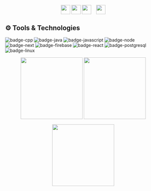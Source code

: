 <!-- [![Header](https://i.imgur.com/tJsN2bP.png)](https://github.com/owishiboo) -->

<p align="center">
  <a href="mailto:nalamowishi999@gmail.com"><img height="30" src="https://i.imgur.com/FOxl535.png"></a>
  <a href="https://www.linkedin.com/in/nowshin-alam-owishi/"><img height="30" src="https://i.imgur.com/HvkYBE2.png"></a>
  <a href="https://www.facebook.com/nowshin.alam.owishi"><img height="30" src="https://i.imgur.com/wyJq4zr.png"></a>&nbsp;&nbsp;&nbsp;
  <a href="https://github.com/owishiboo"><img height="30" src="https://i.imgur.com/XJ3InNT.jpg"></a>
</p>

## ⚙️ Tools & Technologies

![badge-cpp](https://img.shields.io/badge/language-c%2B%2B-2E4053?style=for-the-badge&logo=c%2B%2B&logoColor=2E4053&labelColor=AED6F1)
![badge-java](https://img.shields.io/badge/code-java-2E4053?style=for-the-badge&logo=java&logoColor=2E4053&labelColor=AED6F1)
![badge-javascript](https://img.shields.io/badge/code-javascript-2E4053?style=for-the-badge&logo=javascript&logoColor=2E4053&labelColor=AED6F1)
![badge-node](https://img.shields.io/badge/framework-node_js-2E4053?style=for-the-badge&logo=npm&logoColor=2E4053&labelColor=AED6F1)
![badge-next](https://img.shields.io/badge/framework-next-2E4053?style=for-the-badge&logo=npm&logoColor=2E4053&labelColor=AED6F1)
![badge-firebase](https://img.shields.io/badge/database-firebase-2E4053?style=for-the-badge&logo=firebase&logoColor=2E4053&labelColor=AED6F1)
![badge-react](https://img.shields.io/badge/library-react-2E4053?style=for-the-badge&logo=react&logoColor=2E4053&labelColor=AED6F1)
![badge-postgresql](https://img.shields.io/badge/database-postgresql-2E4053?style=for-the-badge&logo=postgresql&logoColor=2E4053&labelColor=AED6F1)
![badge-linux](https://img.shields.io/badge/os-linux-2E4053?style=for-the-badge&logo=linux&logoColor=2E4053&labelColor=AED6F1)

<p align="center" >
  <img  height="200" src="https://github-readme-stats.vercel.app/api/top-langs/?username=owishiboo&hide=html,makefile&bg_color=AED6F1&title_color=2E4053&text_color=fff&count_private=true&langs_count=5" />

  <img height="200" src="https://github-readme-stats.vercel.app/api?username=owishiboo&bg_color=AED6F1&title_color=2E4053&text_color=fff&show_icons=true&icon_color=fff&count_private=true" />
</p>
<p align="center" >
  <img height="200" src="https://github-profile-trophy.vercel.app/?username=owishiboo&theme=gruvbox&row=2&margin-w=5&margin-h=5&count_private=true"/>
</p>
